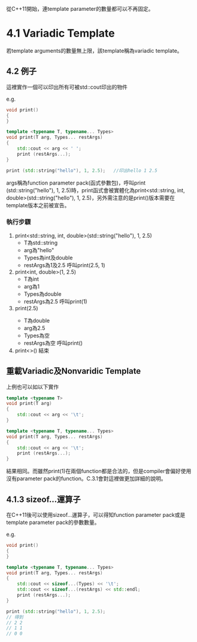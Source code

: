 從C++11開始，連template parameter的數量都可以不再固定。

# 4.1 Variadic Template
若template arguments的數量無上限，該template稱為variadic template。
## 4.2 例子
這裡實作一個可以印出所有可被std::cout印出的物件

e.g.
```cpp
void print()
{
}

template <typename T, typename... Types>
void print(T arg, Types... restArgs)
{
    std::cout << arg << ' ';
    print (restArgs...);
}

print (std::string("hello"), 1, 2.5);   //印出hello 1 2.5
```

args稱為function parameter pack(函式參數包)，呼叫print (std::string("hello"), 1, 2.5)時，print函式會被實體化為print<std::string, int, double>(std::string("hello"), 1, 2.5)，另外需注意的是print()版本需要在template版本之前被宣告。

### 執行步驟
1. print<std::string, int, double>(std::string("hello"), 1, 2.5)   
    - T為std::string
    - arg為"hello"
    - Types為int及double
    - restArgs為1及2.5
    呼叫print(2.5, 1)
2. print<int, double>(1, 2.5) 
    - T為int
    - arg為1
    - Types為double
    - restArgs為2.5
    呼叫print(1)
3. print<double>(2.5) 
    - T為double
    - arg為2.5
    - Types為空
    - restArgs為空
    呼叫print()
4. print<>()
    結束

## 重載Variadic及Nonvaridic Template
上例也可以如以下實作

```cpp
template <typename T>
void print(T arg)
{
    std::cout << arg << '\t';
}

template <typename T, typename... Types>
void print(T arg, Types... restArgs)
{
    std::cout << arg << '\t';
    print (restArgs...);
}
```

結果相同。而雖然print(1)在兩個function都是合法的，但是compiler會偏好使用沒有parameter pack的function。C.3.1會對這裡做更加詳細的說明。

## 4.1.3 sizeof...運算子
在C++11後可以使用sizeof...運算子，可以得知function parameter pack或是template parameter pack的參數數量。

e.g.
```cpp
void print()
{
}

template <typename T, typename... Types>
void print(T arg, Types... restArgs)
{
    std::cout << sizeof...(Types) << '\t';
    std::cout << sizeof...(restArgs) << std::endl;
    print (restArgs...);
}

print (std::string("hello"), 1, 2.5);   
// 得到
// 2 2
// 1 1
// 0 0
```